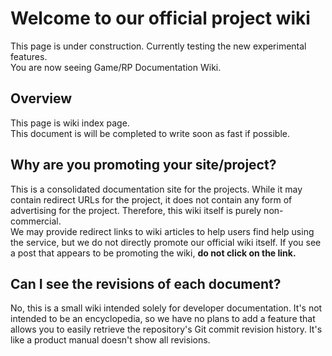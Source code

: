 # Welcome to our official project wiki
This page is under construction. Currently testing the new experimental features.<br>
You are now seeing Game/RP Documentation Wiki.

## Overview
This page is wiki index page.<br>
This document is will be completed to write soon as fast if possible.

## Why are you promoting your site/project?
This is a consolidated documentation site for the projects. While it may contain redirect URLs for the project, it does not contain any form of advertising for the project. Therefore, this wiki itself is purely non-commercial.<br>
We may provide redirect links to wiki articles to help users find help using the service, but we do not directly promote our official wiki itself. If you see a post that appears to be promoting the wiki, <b>do not click on the link.</b>

## Can I see the revisions of each document?
No, this is a small wiki intended solely for developer documentation. It's not intended to be an encyclopedia, so we have no plans to add a feature that allows you to easily retrieve the repository's Git commit revision history. It's like a product manual doesn't show all revisions.
